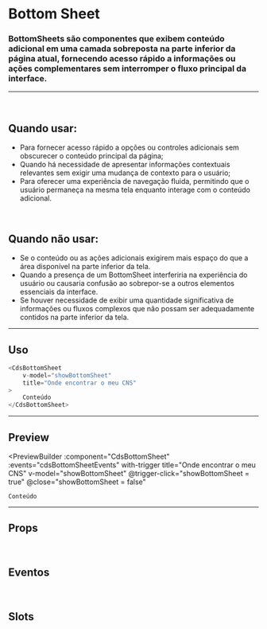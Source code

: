 # Bottom Sheet

### BottomSheets são componentes que exibem conteúdo adicional em uma camada sobreposta na parte inferior da página atual, fornecendo acesso rápido a informações ou ações complementares sem interromper o fluxo principal da interface.
---
<br />

## Quando usar:
- Para fornecer acesso rápido a opções ou controles adicionais sem obscurecer o conteúdo principal da página;
- Quando há necessidade de apresentar informações contextuais relevantes sem exigir uma mudança de contexto para o usuário;
- Para oferecer uma experiência de navegação fluida, permitindo que o usuário permaneça na mesma tela enquanto interage com o conteúdo adicional.


<br />

## Quando não usar:
- Se o conteúdo ou as ações adicionais exigirem mais espaço do que a área disponível na parte inferior da tela.
- Quando a presença de um BottomSheet interferiria na experiência do usuário ou causaria confusão ao sobrepor-se a outros elementos essenciais da interface.
- Se houver necessidade de exibir uma quantidade significativa de informações ou fluxos complexos que não possam ser adequadamente contidos na parte inferior da tela.

---

## Uso

```js
<CdsBottomSheet
	v-model="showBottomSheet"
	title="Onde encontrar o meu CNS"
>
	Conteúdo
</CdsBottomSheet>
```

---

## Preview

<PreviewBuilder
	:component="CdsBottomSheet"
	:events="cdsBottomSheetEvents"
	with-trigger
	title="Onde encontrar o meu CNS"
	v-model="showBottomSheet"
	@trigger-click="showBottomSheet = true"
	@close="showBottomSheet = false"
>
	Conteúdo
</PreviewBuilder>

---

## Props

<APITable
	name="BottomSheet"
	section="props"
/>
<br />

## Eventos

<APITable
	name="BottomSheet"
	section="events"
/>
<br />

## Slots

<APITable
	name="BottomSheet"
	section="slots"
/>

<script setup>
import { ref } from 'vue';
import CdsBottomSheet from '@/components/BottomSheet.vue';

const showBottomSheet = ref(false);

const cdsBottomSheetEvents = [
	'update:model-value',
	'close'
];
</script>
